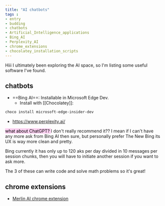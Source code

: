 ```yaml
---
title: "AI chatbots"
tags :
- entry
- budding
- chatbots
- Artificial_Intelligence_applications
- Bing_AI
- Perplexity_AI
- chrome_extensions
- chocolatey_installation_scripts
---
```

Hiii I ultimately been exploring the AI space, so I'm listing some useful software I've found.
## chatbots
- ==Bing AI==: Installable in Microsoft Edge Dev.
	- Install with [[Chocolatey]]: 
```powershell  
choco install microsoft-edge-insider-dev
```



- https://www.perplexity.ai/

<mark style="background: #FFB8EBA6;">what about ChatGPT? </mark> I don't really recommend it?? I mean if I can't have any more ask from Bing AI then sure, but personally prefer The New Bing its UX is way more clean and pretty. 

Bing currently it has only up to 120 aks per day divided in 10 messages per session chunks, then you will have to initiate another session if you want to ask more.

The 3 of these can write code and solve math problems so it's great!


## chrome extensions
- [Merlin AI chrome extension](https://chrome.google.com/webstore/detail/merlin-chatgpt-assistant/camppjleccjaphfdbohjdohecfnoikec)
